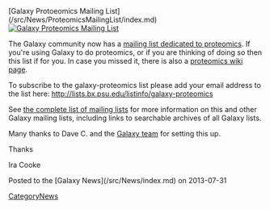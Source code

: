 <div class='newsItemHeader'>[Galaxy Protoeomics Mailing List](/src/News/ProteomicsMailingList/index.md)</div>

<div class='right'><a href='http://proteomics.list.galaxyproject.org/'><img src="/src/Images/Logos/MailmanLogoSmall.png" alt="Galaxy Proteomics Mailing List"  /></a></div>

The Galaxy community now has a [mailing list dedicated to proteomics](http://proteomics.list.galaxyproject.org/).  If you're using Galaxy to do proteomics, or if you are thinking of doing so then this list if for you.  In case you missed it, there is also a [proteomics wiki page](/src/Proteomics/index.md). 

To subscribe to the galaxy-proteomics list please add your email address to the list here:
 http://lists.bx.psu.edu/listinfo/galaxy-proteomics

See [the complete list of mailing lists](/src/MailingLists/index.md) for more information on this and other Galaxy mailing lists, including links to searchable archives of all Galaxy lists.

Many thanks to Dave C. and the [Galaxy team](/src/GalaxyTeam/index.md) for setting this up.

Thanks

Ira Cooke

<div class='newsItemFooter'>Posted to the [Galaxy News](/src/News/index.md) on 2013-07-31</div>

[CategoryNews](/src/CategoryNews/index.md)
